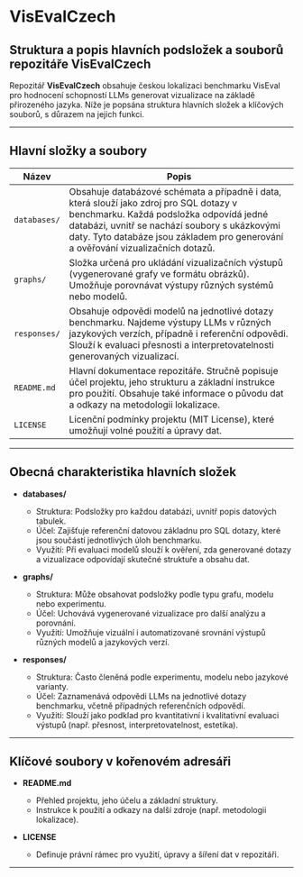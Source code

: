 # VisEvalCzech
## Struktura a popis hlavních podsložek a souborů repozitáře VisEvalCzech

Repozitář **VisEvalCzech** obsahuje českou lokalizaci benchmarku VisEval pro hodnocení schopností LLMs generovat vizualizace na základě přirozeného jazyka. Níže je popsána struktura hlavních složek a klíčových souborů, s důrazem na jejich funkci.

---

## Hlavní složky a soubory

| Název            | Popis                                                                                       |
|------------------|--------------------------------------------------------------------------------------------|
| `databases/`     | Obsahuje databázové schémata a případně i data, která slouží jako zdroj pro SQL dotazy v benchmarku. Každá podsložka odpovídá jedné databázi, uvnitř se nachází soubory s ukázkovými daty. Tyto databáze jsou základem pro generování a ověřování vizualizačních dotazů. |
| `graphs/`        | Složka určená pro ukládání vizualizačních výstupů (vygenerované grafy ve formátu obrázků). Umožňuje porovnávat výstupy různých systémů nebo modelů. |
| `responses/`     | Obsahuje odpovědi modelů na jednotlivé dotazy benchmarku. Najdeme výstupy LLMs v různých jazykových verzích, případně i referenční odpovědi. Slouží k evaluaci přesnosti a interpretovatelnosti generovaných vizualizací. |
| `README.md`      | Hlavní dokumentace repozitáře. Stručně popisuje účel projektu, jeho strukturu a základní instrukce pro použití. Obsahuje také informace o původu dat a odkazy na metodologii lokalizace. |
| `LICENSE`        | Licenční podmínky projektu (MIT License), které umožňují volné použití a úpravy dat. |

---

## Obecná charakteristika hlavních složek

- **databases/**  
  - Struktura: Podsložky pro každou databázi, uvnitř popis datových tabulek.
  - Účel: Zajišťuje referenční datovou základnu pro SQL dotazy, které jsou součástí jednotlivých úloh benchmarku.  
  - Využití: Při evaluaci modelů slouží k ověření, zda generované dotazy a vizualizace odpovídají skutečné struktuře a obsahu dat.

- **graphs/**  
  - Struktura: Může obsahovat podsložky podle typu grafu, modelu nebo experimentu.
  - Účel: Uchovává vygenerované vizualizace pro další analýzu a porovnání.
  - Využití: Umožňuje vizuální i automatizované srovnání výstupů různých modelů a jazykových verzí.

- **responses/**  
  - Struktura: Často členěná podle experimentu, modelu nebo jazykové varianty.
  - Účel: Zaznamenává odpovědi LLMs na jednotlivé dotazy benchmarku, včetně případných referenčních odpovědí.
  - Využití: Slouží jako podklad pro kvantitativní i kvalitativní evaluaci výstupů (např. přesnost, interpretovatelnost, estetika).

---

## Klíčové soubory v kořenovém adresáři

- **README.md**  
  - Přehled projektu, jeho účelu a základní struktury.
  - Instrukce k použití a odkazy na další zdroje (např. metodologii lokalizace).

- **LICENSE**  
  - Definuje právní rámec pro využití, úpravy a šíření dat v repozitáři.

---
